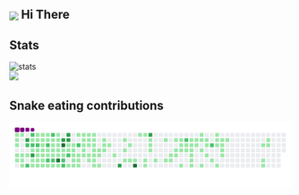 <h2><img align=center src="https://em-content.zobj.net/source/noto-emoji-animations/344/waving-hand_light-skin-tone_1f44b-1f3fb_1f3fb.gif" width="20px"> Hi There</h2>
<h2>Stats</h2>
<div>
  <img alt ="stats" src="https://github-readme-stats.vercel.app/api?username=meesam4687&show_icons=true&locale=en&theme=tokyonight&hide_border=true&count_private=true&include_all_commits=true">
  <br>
  <img src="https://github-readme-streak-stats.herokuapp.com/?user=meesam4687&theme=tokyonight&hide_border=true&count_private=true&include_all_commits=true">
  <br>
</div>
<h2>Snake eating contributions</h2>
<img src="https://raw.githubusercontent.com/meesam4687/meesam4687/output/github-contribution-grid-snake.gif">
